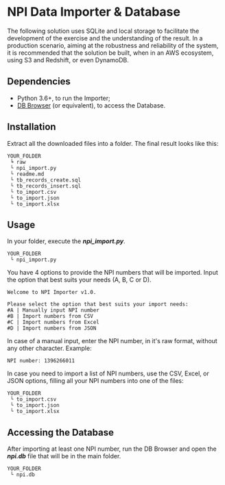 # NPI Data Importer & Database

The following solution uses SQLite and local storage to facilitate the development of the exercise and the understanding of the result. In a production scenario, aiming at the robustness and reliability of the system, it is recommended that the solution be built, when in an AWS ecosystem, using S3 and Redshift, or even DynamoDB.

## Dependencies
- Python 3.6+, to run the Importer;
- [DB Browser](https://sqlitebrowser.org/dl/) (or equivalent), to access the Database.

## Installation
Extract all the downloaded files into a folder. The final result looks like this:
```prompt
YOUR_FOLDER
 ╘ raw
 └ npi_import.py
 └ readme.md
 └ tb_records_create.sql
 └ tb_records_insert.sql
 └ to_import.csv
 └ to_import.json
 └ to_import.xlsx
```

## Usage
In your folder, execute the ***npi_import.py***.
```prompt
YOUR_FOLDER
 └ npi_import.py
```
You have 4 options to provide the NPI numbers that will be imported. Input the option that best suits your needs (A, B, C or D).
```prompt
Welcome to NPI Importer v1.0.

Please select the option that best suits your import needs:
#A | Manually input NPI number
#B | Import numbers from CSV
#C | Import numbers from Excel
#D | Import numbers from JSON
```
In case of a manual input, enter the NPI number, in it's raw format, without any other character. Example:
```prompt
NPI number: 1396266011
```
In case you need to import a list of NPI numbers, use the CSV, Excel, or JSON options, filling all your NPI numbers into one of the files:
```prompt
YOUR_FOLDER
 └ to_import.csv
 └ to_import.json
 └ to_import.xlsx
```

## Accessing the Database

After importing at least one NPI number, run the DB Browser and open the ***npi.db*** file that will be in the main folder.
```prompt
YOUR_FOLDER
 └ npi.db
```